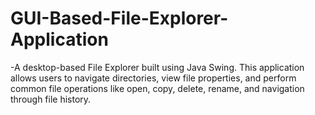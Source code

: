 # GUI-Based-File-Explorer-Application
-A desktop-based File Explorer built using Java Swing. This application allows users to navigate directories, view file properties, and perform common file operations like open, copy, delete, rename, and navigation through file history.
